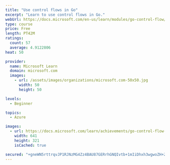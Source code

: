 ```yaml
---
title: "Use control flows in Go"
excerpt: "Learn to use control flows in Go."
webUrl: https://docs.microsoft.com/en-us/learn/modules/go-control-flow/
type: course
price: Free
length: PT42M
ratings:
  count: 57
  average: 4.9122806
heat: 50

provider:
  name: Microsoft Learn
  domain: microsoft.com
  images:
    - url: /assets/images/organizations/microsoft.com-50x50.jpg
      width: 50
      height: 50

levels:
  - Beginner

topics:
  - Azure

images:
  - url: https://docs.microsoft.com/learn/achievements/go-control-flow-social.png
    width: 641
    height: 321
    isCached: true

secured: "+gneWN5rttrqvJP1RJNzMG4Zz4BAU87GERrhGNQIvtb+1mIiDhxh3wgwoZH+ZmhGO4oGZlqM6ROHYmhdyEIyXLrRp2hw8xM3G89k+4kFdRAizDAR0J4wQ1jhdNjVd0+guzWQFwW1KdNoHLUBw1dmH/xlI0KIIfjEXxnacVE+/Qmz5AxTPWF+oFxQHph/5gIjcXSGxxFX+ROl11KVG0pa16eTFhDiMTVEx6A+yESsS7CpMGrj+iBf2ooyiOpOasxVRFDfCR5ZEhQZanpARAQ7ZMzp37w+qOTEBl37xvEgK0gPiivupgxvzNufoTSbdZirgW8+FBABHAP48us2gN5f+BIQyPkyy+ujdLB8nZSmbaijnPAwiPNkqyR14rZJy/IkFigGZi9wAQDkTWWJ0WwMdkMX9C3ms8g5AiyA0Y9RSiE=;VyE45muXxa7ZlvIj5UdE/A=="
---
```



